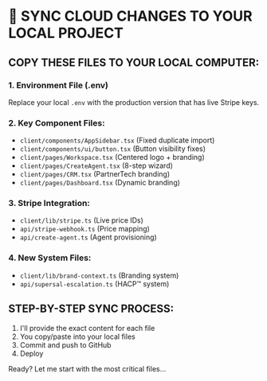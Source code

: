 # 🔄 SYNC CLOUD CHANGES TO YOUR LOCAL PROJECT

## **COPY THESE FILES TO YOUR LOCAL COMPUTER:**

### **1. Environment File (.env)**

Replace your local `.env` with the production version that has live Stripe keys.

### **2. Key Component Files:**

- `client/components/AppSidebar.tsx` (Fixed duplicate import)
- `client/components/ui/button.tsx` (Button visibility fixes)
- `client/pages/Workspace.tsx` (Centered logo + branding)
- `client/pages/CreateAgent.tsx` (8-step wizard)
- `client/pages/CRM.tsx` (PartnerTech branding)
- `client/pages/Dashboard.tsx` (Dynamic branding)

### **3. Stripe Integration:**

- `client/lib/stripe.ts` (Live price IDs)
- `api/stripe-webhook.ts` (Price mapping)
- `api/create-agent.ts` (Agent provisioning)

### **4. New System Files:**

- `client/lib/brand-context.ts` (Branding system)
- `api/supersal-escalation.ts` (HACP™ system)

## **STEP-BY-STEP SYNC PROCESS:**

1. I'll provide the exact content for each file
2. You copy/paste into your local files
3. Commit and push to GitHub
4. Deploy

Ready? Let me start with the most critical files...
